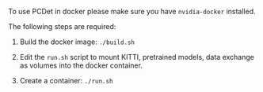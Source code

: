 To use PCDet in docker please make sure you have `nvidia-docker` installed.

The following steps are required:

1) Build the docker image: `./build.sh`

2) Edit the `run.sh` script to mount KITTI, pretrained models, data exchange as volumes into the docker container.

3) Create a container: `./run.sh`
